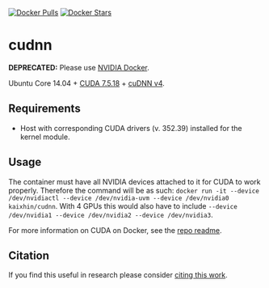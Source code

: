 [![Docker Pulls](https://img.shields.io/docker/pulls/kaixhin/cudnn.svg)](https://hub.docker.com/r/kaixhin/cudnn/)
[![Docker Stars](https://img.shields.io/docker/stars/kaixhin/cudnn.svg)](https://hub.docker.com/r/kaixhin/cudnn/)

cudnn
=====
**DEPRECATED:** Please use [NVIDIA Docker](https://github.com/NVIDIA/nvidia-docker).

Ubuntu Core 14.04 + [CUDA 7.5.18](http://www.nvidia.com/object/cuda_home_new.html) + [cuDNN v4](https://developer.nvidia.com/cuDNN).

Requirements
------------

- Host with corresponding CUDA drivers (v. 352.39) installed for the kernel module.

Usage
-----
The container must have all NVIDIA devices attached to it for CUDA to work properly.
Therefore the command will be as such: `docker run -it --device /dev/nvidiactl --device /dev/nvidia-uvm --device /dev/nvidia0 kaixhin/cudnn`.
With 4 GPUs this would also have to include `--device /dev/nvidia1 --device /dev/nvidia2 --device /dev/nvidia3`.

For more information on CUDA on Docker, see the [repo readme](https://github.com/Kaixhin/dockerfiles#cuda).

Citation
--------
If you find this useful in research please consider [citing this work](https://github.com/Kaixhin/dockerfiles/blob/master/CITATION.md).
